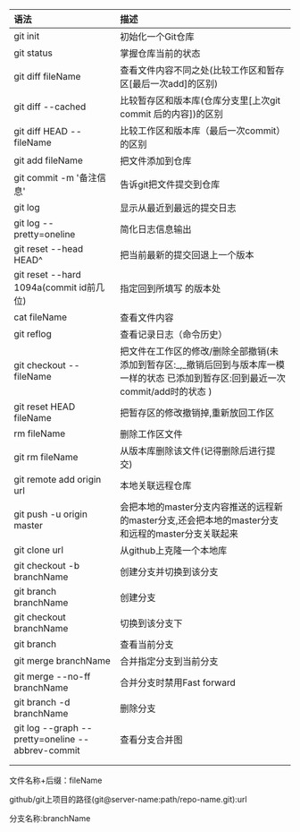 | 语法 | 描述 |
| :--- | :--- |
| git init | 初始化一个Git仓库 |
| git status | 掌握仓库当前的状态 |
| git diff  fileName | 查看文件内容不同之处\(比较工作区和暂存区\[最后一次add\]的区别\) |
| git diff --cached | 比较暂存区和版本库\(仓库分支里\[上次git commit 后的内容\]\)的区别 |
| git diff HEAD -- fileName | 比较工作区和版本库（最后一次commit）的区别 |
| git add fileName | 把文件添加到仓库 |
| git commit -m '备注信息' | 告诉git把文件提交到仓库 |
| git log | 显示从最近到最远的提交日志 |
| git log --pretty=oneline | 简化日志信息输出 |
| git reset --head HEAD^ | 把当前最新的提交回退上一个版本 |
| git reset --hard  1094a\(commit id前几位\) | 指定回到所填写 的版本处 |
| cat fileName | 查看文件内容 |
| git reflog | 查看记录日志（命令历史） |
| git checkout  --  fileName | 把文件在工作区的修改/删除全部撤销\(未添加到暂存区:_,_撤销后回到与版本库一模一样的状态     已添加到暂存区:回到最近一次commit/add时的状态 \) |
| git reset HEAD fileName | 把暂存区的修改撤销掉,重新放回工作区 |
| rm fileName | 删除工作区文件 |
| git rm fileName | 从版本库删除该文件\(记得删除后进行提交\) |
| git remote add origin  url | 本地关联远程仓库 |
| git push -u origin master | 会把本地的master分支内容推送的远程新的master分支,还会把本地的master分支和远程的master分支关联起来 |
| git clone url | 从github上克隆一个本地库 |
| git checkout -b  branchName | 创建分支并切换到该分支 |
| git branch branchName | 创建分支 |
| git checkout branchName | 切换到该分支下 |
| git branch | 查看当前分支 |
| git merge branchName | 合并指定分支到当前分支 |
| git merge --no-ff   branchName | 合并分支时禁用Fast forward |
| git branch -d branchName | 删除分支 |
| git log --graph --pretty=oneline --abbrev-commit | 查看分支合并图 |
|  |  |
|  |  |

文件名称+后缀：fileName

github/git上项目的路径\(git@server-name:path/repo-name.git\):url

分支名称:branchName

#### 



